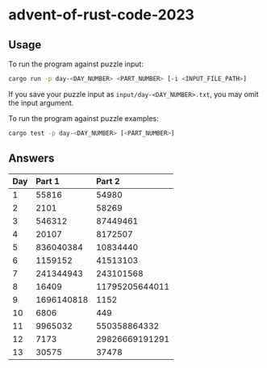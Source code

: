 # advent-of-rust-code-2023

## Usage

To run the program against puzzle input:
```bash
cargo run -p day-<DAY_NUMBER> <PART_NUMBER> [-i <INPUT_FILE_PATH>]
```

If you save your puzzle input as `input/day-<DAY_NUMBER>.txt`, you may omit the input argument.

To run the program against puzzle examples:
```bash
cargo test -p day-<DAY_NUMBER> [<PART_NUMBER>]
```

## Answers

| Day | Part 1 | Part 2 |
| :- | :- | :- |
| 1 | 55816 | 54980 |
| 2 | 2101 | 58269 |
| 3 | 546312 | 87449461 |
| 4 | 20107 | 8172507 |
| 5 | 836040384 | 10834440 |
| 6 | 1159152 | 41513103 |
| 7 | 241344943 | 243101568 |
| 8 | 16409 | 11795205644011 |
| 9 | 1696140818 | 1152 |
| 10 | 6806 | 449 |
| 11 | 9965032 | 550358864332 |
| 12 | 7173 | 29826669191291 |
| 13 | 30575 | 37478 |
